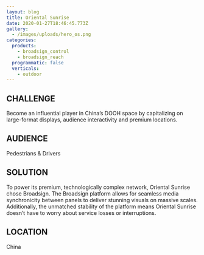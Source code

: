 ```yaml
---
layout: blog
title: Oriental Sunrise
date: 2020-01-27T18:46:45.773Z
gallery:
  - /images/uploads/hero_os.png
categories:
  products:
    - broadsign_control
    - broadsign_reach
  programmatic: false
  verticals:
    - outdoor
---
```

## CHALLENGE

Become an influential player in China’s DOOH space by capitalizing on large-format displays, audience interactivity and premium locations.

## AUDIENCE

Pedestrians & Drivers

## SOLUTION

To power its premium, technologically complex network, Oriental Sunrise chose Broadsign. The Broadsign platform allows for seamless media synchronicity between panels to deliver stunning visuals on massive scales. Additionally, the unmatched stability of the platform means Oriental Sunrise doesn’t have to worry about service losses or interruptions.


## LOCATION

China
